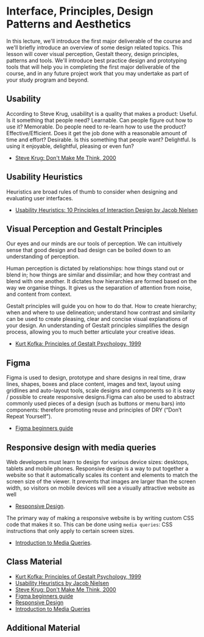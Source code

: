 # Interface, Principles, Design Patterns and Aesthetics

In this lecture, we'll introduce the first major deliverable of the course and we'll briefly introduce an overview of some design related topics. This lesson will cover visual perception, Gestalt theory, design principles, patterns and tools. We'll introduce best practice design and prototyping tools that will help you in completing the first major deliverable of the course, and in any future project work that you may undertake as part of your study program and beyond.

## Usability

According to Steve Krug, usabilityt is a quality that makes a product:
Useful. Is it something that people need?
Learnable. Can people figure out how to use it?
Memorable. Do people need to re-learn how
to use the product?
Effective/Efficient. Does it get the job done with a
reasonable amount of time and
effort?
Desirable. Is this something that people
want?
Delightful. Is using it enjoyable, delightful,
pleasing or even fun?

- [Steve Krug: Don't Make Me Think, 2000](https://en.wikipedia.org/wiki/Don%27t_Make_Me_Think)

## Usability Heuristics

Heuristics are broad rules of thumb to consider when
designing and evaluating user interfaces. 

- [Usability Heuristics: 10 Principles of Interaction Design by Jacob Nielsen](https://www.nngroup.com/articles/ten-usability-heuristics/)

## Visual Perception and Gestalt Principles

Our eyes and our minds are our tools of perception. We can intuitively sense that good design and bad design can be
boiled down to an understanding of perception.
 
Human perception is dictated by relationships: how things stand out or blend in; how things are similar and dissimilar; and how they
contrast and blend with one another. It dictates how hierarchies are formed based on the way we organise things. It gives us the 
separation of attention from noise, and content from context.

Gestalt principles will guide you on how to do that. How to create hierarchy; when and where to use delineation;
understand how contrast and similarity can be used to create pleasing, clear and concise visual explanations of your design.
An understanding of Gestalt principles simplifies the design process, allowing you to much better articulate your creative ideas.

- [Kurt Kofka: Principles of Gestalt Psychology, 1999](https://books.google.dk/books/about/Principles_of_Gestalt_Psychology.html?id=cLnqI3dvi4kC&redir_esc=y)

## Figma 

Figma is used to design, prototype and share designs in real time, draw lines, shapes, boxes and place content, images and text, layout using gridlines and auto-layout tools, scale designs and components so it is easy / possible to create responsive designs.Figma can also be used to abstract commonly used pieces of a design (such as buttons or menu bars) into components: therefore promoting reuse and principles of DRY (“Don’t Repeat Yourself”).
- [Figma beginners guide](https://help.figma.com/article/116-getting-started)

## Responsive design with media queries

Web developers must learn to design for various device sizes: desktops, tablets and mobile phones. Responsive design is a way to put together a website so that it automatically scales its content and elements to match the screen size of the viewer. It prevents that images are larger than the screen width, so visitors on mobile devices will see a visually attractive website as well

- [Responsive Design](https://internetingishard.com/html-and-css/responsive-design/).

The primary way of making a responsive website is by writing custom CSS code that makes it so. This can be done using `media queries`: CSS instructions that only apply to certain screen sizes.

- [Introduction to Media Queries](https://varvy.com/mobile/media-queries.html).


## Class Material
- [Kurt Kofka: Principles of Gestalt Psychology, 1999](https://books.google.dk/books/about/Principles_of_Gestalt_Psychology.html?id=cLnqI3dvi4kC&redir_esc=y)
- [Usability Heuristics by Jacob Nielsen](https://www.nngroup.com/articles/ten-usability-heuristics/)
- [Steve Krug: Don't Make Me Think, 2000](https://en.wikipedia.org/wiki/Don%27t_Make_Me_Think)
- [Figma beginners guide](https://help.figma.com/article/116-getting-started)
-  [Responsive Design](https://internetingishard.com/html-and-css/responsive-design/)
- [Introduction to Media Queries](https://varvy.com/mobile/media-queries.html)

## Additional Material
